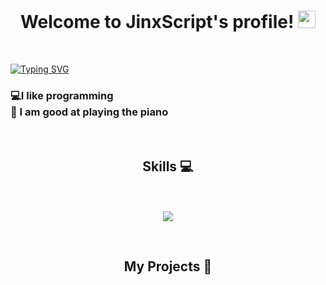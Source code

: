 <h1 align="center">
  Welcome to JinxScript's profile!
  <img src="https://media.giphy.com/media/hvRJCLFzcasrR4ia7z/giphy.gif" width="28">
</h1>

</br>

 [![Typing SVG](https://readme-typing-svg.herokuapp.com?size=30&lines=I+like+C%2B%2B+and+JAVA)](https://git.io/typing-svg)


<h3>

💻I like programming </br>
🎹 I am good at playing the piano

</h3>
</br>
  <h2 align = "center">Skills 💻</h2>
  <p align = "center">
</br>
</br>
      <img src="https://skillicons.dev/icons?i=git,dart,js,figma,react,java,cpp" align="center"/>
</p>
</br>

<h2 align = "center"> My Projects 📁</h2>
